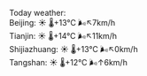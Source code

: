 Today weather:  
Beijing: ☀️ 🌡️+13°C 🌬️↖7km/h  
Tianjin: ☀️ 🌡️+14°C 🌬️↖11km/h  
Shijiazhuang: ☀️ 🌡️+13°C 🌬️↖0km/h  
Tangshan: ☀️ 🌡️+12°C 🌬️↑6km/h  
